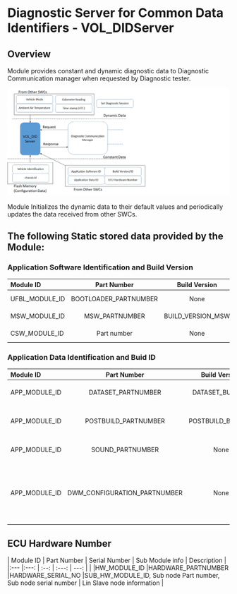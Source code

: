 Diagnostic Server for Common Data Identifiers - VOL_DIDServer
========


## Overview
Module provides constant and dynamic diagnostic data to Diagnostic Communication manager when requested by Diagnostic tester.   

![Overview](doc/images/Overview.png)

Module Initializes the dynamic data to their default values and periodically updates the data received from other SWCs.

## The following Static stored data provided by the Module:



### Application Software Identification and Build Version

| Module ID			| Part Number			| Build Version    | Description	 | 
|:---				|:---:              	| :--:             | ---:        	 | 
|UFBL_MODULE_ID		|BOOTLOADER_PARTNUMBER	|None 			   |Bootloader Software				 |
|MSW_MODULE_ID		|MSW_PARTNUMBER			|BUILD_VERSION_MSW |Application Software				 | 
|CSW_MODULE_ID		|Part number			|None			   |optional module				 | 
		
### Application Data Identification and Buid ID

| Module ID			| Part Number				  | Build Version    | Description	 														 | 
|:---				|:---:              		  | :--:             | ---:        	 														 | 
|APP_MODULE_ID		|DATASET_PARTNUMBER			  |DATASET_BUILD_ID  |Data set - Configuration parameters									 |
|APP_MODULE_ID		|POSTBUILD_PARTNUMBER		  |POSTBUILD_BUILD_ID|Post build data area for Software Configuration						 | 
|APP_MODULE_ID		|SOUND_PARTNUMBER			  |None			     |Data area to handle the Sound on IC									 |
|APP_MODULE_ID		|DWM_CONFIGURATION_PARTNUMBER |None			     |Dynamic Window manager data area to handle the pixel data.Valid for IC.| 


## ECU Hardware Number

| Module ID			| Part Number				  | Serial Number    | Sub Module info	 | Description	  | 
|:---				|:---:              		  | :--:             | :---:        	 	 | 	---:			  |									 | 
|HW_MODULE_ID		|HARDWARE_PARTNUMBER		  |HARDWARE_SERIAL_NO  |SUB_HW_MODULE_ID,
																		Sub node Part number,
																		Sub node serial number | Lin Slave node information |
							
